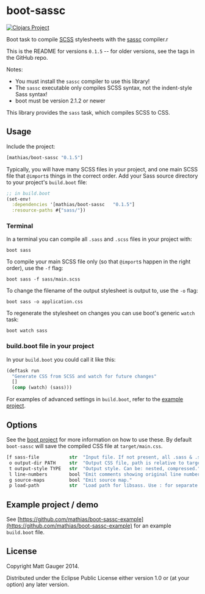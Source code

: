 # boot-sassc

[![Clojars Project](http://clojars.org/mathias/boot-sassc/latest-version.svg)](https://clojars.org/mathias/boot-sassc)

Boot task to compile [SCSS](http://sass-lang.com/) stylesheets with the [sassc](http://libsass.org/#sassc) compiler.r

This is the README for versions `0.1.5` -- for older versions, see the tags in the GitHub repo.

Notes:

* You must install the `sassc` compiler to use this library!
* The `sassc` executable only compiles SCSS syntax, not the indent-style Sass syntax!
* boot must be version 2.1.2 or newer

This library provides the `sass` task, which compiles SCSS to CSS.

## Usage

Include the project:

```clojure
[mathias/boot-sassc "0.1.5"]
```

Typically, you will have many SCSS files in your project, and one main SCSS file that `@import`s things in the correct order. Add your Sass source directory to your project's `build.boot` file:

```clojure
;; in build.boot
(set-env!
  :dependencies '[mathias/boot-sassc   "0.1.5"]
  :resource-paths #{"sass/"})
```

### Terminal

In a terminal you can compile all `.sass` and `.scss` files in your project with:

```
boot sass
```

To compile your main SCSS file only (so that `@import`s happen in the right order), use the `-f` flag:

```
boot sass -f sass/main.scss
```

To change the filename of the output stylesheet is output to, use the `-o` flag:

```
boot sass -o application.css
```

To regenerate the stylesheet on changes you can use boot's generic `watch` task:

```
boot watch sass
```

### build.boot file in your project

In your `build.boot` you could call it like this:

```clojure
(deftask run
  "Generate CSS from SCSS and watch for future changes"
  []
  (comp (watch) (sass)))
```

For examples of advanced settings in `build.boot`, refer to the [example project](https://github.com/mathias/boot-sassc-example).

## Options

See the [boot project](https://github.com/boot-clj/boot) for more information
on how to use these. By default `boot-sassc` will save the compiled CSS file at
`target/main.css`.

```clojure
[f sass-file           str  "Input file. If not present, all .sass & .scss files will be compiled."
 o output-dir PATH     str  "Output CSS file, path is relative to target/"
 t output-style TYPE   str  "Output style. Can be: nested, compressed."
 l line-numbers        bool "Emit comments showing original line numbers."
 g source-maps         bool "Emit source map."
 p load-path           str  "Load path for libsass. Use : for separate paths."]
```

## Example project / demo

See [https://github.com/mathias/boot-sassc-example](https://github.com/mathias/boot-sassc-example) for an example `build.boot` file.

## License

Copyright Matt Gauger 2014.

Distributed under the Eclipse Public License either version 1.0 or (at your option) any later version.
